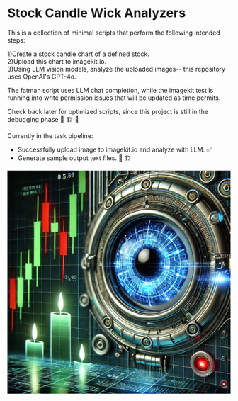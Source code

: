 # Stock Candle Wick Analyzers

This is a collection of minimal scripts that perform the following intended steps:

1)Create a stock candle chart of a defined stock.  
2)Upload this chart to imagekit.io.  
3)Using LLM vision models, analyze the uploaded images-- this repository uses OpenAI's GPT-4o.  

The fatman script uses LLM chat completion, while the imagekit test is running into write permission issues that will be updated as time permits.  

Check back later for optimized scripts, since this project is still in the debugging phase :construction: :building_construction: :construction_worker:   

Currently in the task pipeline:  

- Successfully upload image to imagekit.io and analyze with LLM. :white_check_mark:
- Generate sample output text files. :construction: :building_construction:

![Cover Image](coverimage.png)
